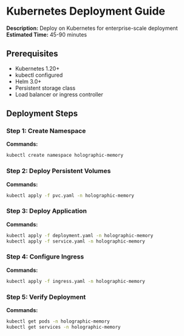 # Kubernetes Deployment Guide

**Description:** Deploy on Kubernetes for enterprise-scale deployment  
**Estimated Time:** 45-90 minutes

## Prerequisites

- Kubernetes 1.20+
- kubectl configured
- Helm 3.0+
- Persistent storage class
- Load balancer or ingress controller

## Deployment Steps


### Step 1: Create Namespace

**Commands:**

```bash
kubectl create namespace holographic-memory
```


### Step 2: Deploy Persistent Volumes

**Commands:**

```bash
kubectl apply -f pvc.yaml -n holographic-memory
```


### Step 3: Deploy Application

**Commands:**

```bash
kubectl apply -f deployment.yaml -n holographic-memory
kubectl apply -f service.yaml -n holographic-memory
```


### Step 4: Configure Ingress

**Commands:**

```bash
kubectl apply -f ingress.yaml -n holographic-memory
```


### Step 5: Verify Deployment

**Commands:**

```bash
kubectl get pods -n holographic-memory
kubectl get services -n holographic-memory
```

